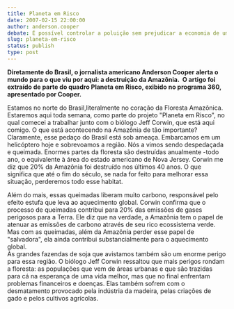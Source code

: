 ```yaml
---
title: Planeta em Risco
date: 2007-02-15 22:00:00
author: anderson.cooper
debate: É possível controlar a poluição sem prejudicar a economia de um país?
slug: planeta-em-risco
status: publish 
type: post
---
```


**Diretamente do Brasil, o jornalista americano Anderson Cooper alerta o mundo para o que viu por aqui: a destruição da Amazônia.  O artigo foi extraído de parte do quadro Planeta em Risco, exibido no programa 360, apresentado por Cooper.**


Estamos no norte do Brasil,literalmente no coração da Floresta Amazônica. Estaremos aqui toda semana, como parte do projeto "Planeta em Risco", no qual comecei a trabalhar junto com o biólogo Jeff Corwin, que está aqui comigo. O que está acontecendo na Amazônia de tão importante? Claramente, esse pedaço do Brasil está sob ameaça. Embarcamos em um helicóptero hoje e sobrevoamos a região. Nós a vimos sendo despedaçada e queimada. Enormes partes da floresta são destruídas anualmente -todo ano, o equivalente à área do estado americano de Nova Jersey. Corwin me diz que 20% da Amazônia foi destruído nos últimos 40 anos. O que significa que até o fim do século, se nada for feito para melhorar essa situação, perderemos todo esse habitat. 


Além do mais, essas queimadas liberam muito carbono, responsável pelo efeito estufa que leva ao aquecimento global. Corwin confirma que o processo de queimadas contribui para 20% das emissões de gases perigosos para a Terra. Ele diz que na verdade, a Amazônia tem o papel de atenuar as emissões de carbono através de seu rico ecossistema verde. Mas com as queimadas, além da Amazônia perder esse papel de "salvadora", ela ainda contribui substancialmente para o aquecimento global.   
As grandes fazendas de soja que avistamos também são um enorme perigo para essa região. O biólogo Jeff Corwin ressaltou que mais perigos rondam a floresta: as populações que vem de áreas urbanas e que são trazidas para cá na esperança de uma vida melhor, mas que no final enfrentam problemas financeiros e doenças. Elas também sofrem com o desmatamento provocado pela indústria da madeira, pelas criações de gado e pelos cultivos agrícolas.  
  
  



